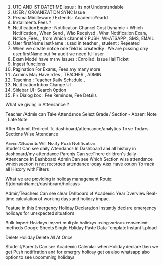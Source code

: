 1. UTC AND IST DATETIME Issue : Its not Understandable
2. USER / ORGANIZATION SYNC Issue
3. Prisma Middleware / Extends : AcademicYearId
4. Installments Fees ?
5. Notification Engine : Notification Channel Cost Dynamic > Which Notification , When Send , Who Received , What Notification Exam, Notice ,Fees, , from Which channel ? PUSH, WHATSAPP , SMS, EMAIL
6. User firstName lastName : used in teacher , student : Repeated
7. When we create notice one field is createdBy : We are passing only user.firstName but for audit we need full user
8. Exam Model have many Issues : Enrolled, Issue HallTicket
9. Ingest functions
10. Pagination For Exams, Fees any many more
11. Admins May Have roles , TEACHER , ADMIN
12. Teaching : Teacher Daily Schedule ,
13. Notification Inbox Change UI
14. Sidebar UI : Search Option
15. Fix Dialog box : Fee Reminder, Fee Details

What we giving in Attendance ?

Teacher /Admin can Take Attendance
Select Grade / Section - Absent Note , Late Note

After Submit Redirect To dashboard/attendance/analytics To se Todays Sections Wise Attendance

Parent/Students Will Notify Push Notification  
Student Can see daily Attendance In Dashboard and all history in dashboard/my-attendance
Parents Can seeThere children's daily Attendance In Dashboard
Admin Can see Which Section wise attendance which section in not recorded attendance today
Also Have option To track all History with Filters

What we are providing in holiday management
Route: ${domainName}/dashboard/holidays

Admin/Teachers Can see
clear Dahboard of Academic Year Overview
Real-time calculation of working days and holiday impact

Feature in this Emergency Holiday Declaration
Instantly declare emergency holidays for unexpected situations

Bulk Import Holidays
Import multiple holidays using various convenient methods
Google Sheets
Single Holiday
Paste Data
Template
Instant Upload

Delete Holiday
Delete All At Once

Student/Parents Can see Academic Calendar
when Holiday declare then we get Push notification and for emergry holiday get on also whatsapp
also option to see upcomming holidays
